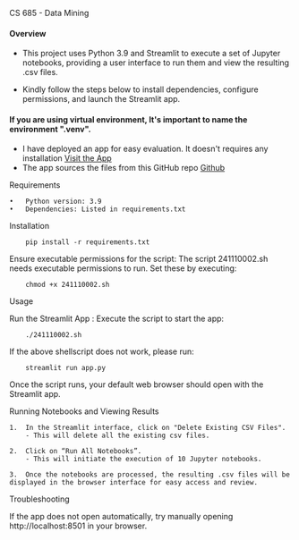 CS 685 - Data Mining

#### Overview

- This project uses Python 3.9 and Streamlit to execute a set of Jupyter notebooks, providing a user interface to run them and view the resulting .csv files.

- Kindly follow the steps below to install dependencies, configure permissions, and launch the Streamlit app.

####  If you are using virtual environment, It's important to name the environment ".venv".

- I have deployed an app for easy evaluation. It doesn't requires any installation [Visit the App](https://adityaazad79-dm-assignment-cs685-app-7bqazr.streamlit.app)
- The app sources the files from this GitHub repo [Github](https://github.com/adityaazad79/DM_Assignment_CS685)

Requirements

	•	Python version: 3.9
	•	Dependencies: Listed in requirements.txt

Installation

		pip install -r requirements.txt


Ensure executable permissions for the script:
	The script 241110002.sh needs executable permissions to run. Set these by executing:
    
	    chmod +x 241110002.sh
    
Usage

Run the Streamlit App
 : Execute the script to start the app:

        ./241110002.sh
        
If the above shellscript does not work, please run:
        
        streamlit run app.py

Once the script runs, your default web browser should open with the Streamlit app.

Running Notebooks and Viewing Results
    
    1.  In the Streamlit interface, click on "Delete Existing CSV Files".
        - This will delete all the existing csv files.

	2.  Click on “Run All Notebooks”.
        - This will initiate the execution of 10 Jupyter notebooks.
	
	3.  Once the notebooks are processed, the resulting .csv files will be displayed in the browser interface for easy access and review.

Troubleshooting

If the app does not open automatically, try manually opening http://localhost:8501 in your browser.